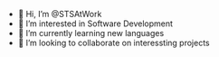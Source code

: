 - 👋 Hi, I’m @STSAtWork
- 👀 I’m interested in Software Development
- 🌱 I’m currently learning new languages
- 💞️ I’m looking to collaborate on interessting projects
